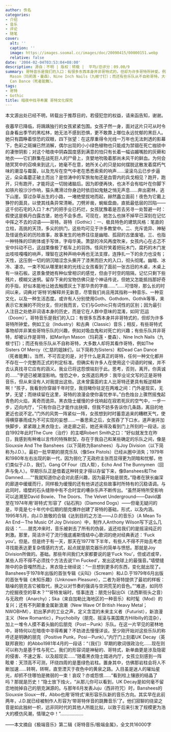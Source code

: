 ```yaml
---
author: 佚名
categories:
- 介绍
- 音乐
- 评论
- 随笔
cover:
  alt: ''
  caption: ''
  image: https://images.soomal.cc/images/doc/20090415/00000151.webp
  relative: false
date: '2004-02-04T03:53:04+08:00'
description: 源自：不明 | 版权：转载 |  平均/总评分：09.00/9
summary: 哥特音乐是我们的入口：有很多东西本身并非哥特式的，但却为许多哥特所钟爱。例如工业（Industry）和古典（Classic）音乐；相反，有些哥特式事物却并非某些哥特乐队的兴趣，例如对吸血鬼和对死亡的兴趣；有些乐队并非哥特，却被认作是哥特，如Marilyn
  Mason（玛莉莲・曼森）、Nine Inch Nails（九根寸钉）；而还有些乐队从不自称哥特，大多数人却将其看作哥特，例如The Sisters Of Mercy（仁慈的姐妹们，以下简称为Sisters）和Dead
  Can Dance（死者能舞）。
tags:
- 哥特
- Gothic
title: 暗夜中找寻希翼 哥特文化探究
---
```


本文源出处已经不明，转载出于推荐目的，若侵犯您的权益，请来函告知，谢谢。

夜暮早已降临，将踽踽独行的女孩紧紧包围。女孩孑然一身，面对这片只可从时令自身看出季节的黑松林，她无法不感到恐惧，更不敢靠上哪位永远忧郁的黑巨人。她只有圆睁着惊恐的双眼，四下张望：在这厚重得令光线一万年也无法刺透的影幕下，色彩之斑斓已然消解，偶尔出现的小小绿色植物也只能成为禁锢在死亡枷锁中的凄惨阴影；对这个暗夜中阴森国度感到满意的怕只有长着一幅谄媚嘴脸的灰藓和地衣――它们群集在战死巨人的尸骨上，贪婪地吮吸着那尚未风干的鲜血。为何会随冥冥中的召唤来到这儿，她毫不在意，她所关心的只是如何摆脱这散发着腐朽气味的潮湿与霉菌，以及充斥在空气中老在悉悉索索的响声……滚滚乌云已步步逼近，朵朵毒蘑正破土而出？是惊涛中的军旅匆匆还是血管内的兵戈相见？跑开，跑开，只有跑开，才能将这一切抛诸脑后。因为即便再快，也决不会有枯叶在你脚下如铁片般沙沙作响，猫头鹰滑过你身边时依旧如鬼魅之悄无声息……奔出密林，逃下山崖。穿过杂草丛生的小路，一堵绝壁拔地而起，赫然矗立面前！夜色为它戴上狰狞的面具，以使其线条异常清晰。刀劈斧凿，蜿蜒盘曲，直抵最低层的凹陷――这千仞石宅的入口？木门的把手业已朽烂，女孩犹豫着是否去另寻一处暂避一时：假使这是枫丹白露古堡，她也不会多虑。可现在，她怎么也抹不掉早已深刻在记忆中挥之不去的词语――哥特。哥特（Gothic）：一、极具特色的建筑风格：笔直的立柱，高挑的天顶，多尖的拱门，这些均可见于许多教堂中。二、充斥诡异、神秘及怪诞色彩的历险故事，故事发生的地界往往是幽暗、孤寂的古堡废墟。三、也指一种特殊的印刷体或手写体，字母华美。萧瑟的冷风再度吹来，女孩内心在忐忑不安中抖动不已，这战栗像极了柩车上的羽饰。怪风狞笑着把玩木门，腐朽的木门发出吱吱嘎嘎的响声，理智在这种声响中再也无法支撑，连挣扎一下的余力也没有；天性，这压倒一切的阴沉暗涩念头撕开了漆黑而巨大的入口，彻头彻尾。幽暗、冰冷、凄凉。一束不知从哪里射来的光线让女孩看到了面前一张古旧的木桌，木桌上有一块石板。这景象使她有种似曾相识的感觉，但由于时空的阻隔，记忆只剩下些残片，模糊又迷惘。留存下来的宝物仿佛只是个神话传说，但她又怎能抵挡那好奇的手指，好似本能地让她去触摸灰土下那华贵的字痕……“……可惜呀，那么长的时间以来，词典对‘哥特’的解释并无新意，尽管我们尚且用其指称一种音乐、一种亚文化，以及一种生活态度。或许有人分别使用Goth、Gothdom、Gothik等等，来表示它发展的不同分支，但对我而言，它们与Gothic只有词性的区别；因为最引人注目之处绝非词语本身的历史，而是它在人群中意味的混淆，如同‘厄运（Doom）’。哥特音乐是我们的入口：有很多东西本身并非哥特式的，但却为许多哥特所钟爱。例如工业（Industry）和古典（Classic）音乐；相反，有些哥特式事物却并非某些哥特乐队的兴趣，例如对吸血鬼和对死亡的兴趣；有些乐队并非哥特，却被认作是哥特，如Marilyn Mason（玛莉莲・曼森）、Nine Inch Nails（九根寸钉）；而还有些乐队从不自称哥特，大多数人却将其看作哥特，例如The Sisters Of Mercy（仁慈的姐妹们，以下简称为Sisters）和Dead Can Dance（死者能舞）。当然，不可否定的是，对于什么是真正的哥特，任何一种文化都并不存在一个完整而正式的判定标准。但确实有许多人在使用这个词语的时候，并不去认真找寻它应有的涵义。我业已将这怨恨铭刻于此。思考，否则，离开。你真诚的……”字迹已被潮湿影响。惶恐之中，女孩退后两步：我毕业论文写的正是哥特音乐，但从来没有人对我提出这些。这未曾露面的主人比哥特还更具有叛逆精神啊！“孩子，我看到你穿越千年时空，我目睹你驻足在两难之间：门外是现实，无梦，无望；而继续留在这里，哥特的浪漫会使你喜忧参半。”白色烛台上骤然摇曳起青色的火焰，离奇而诡异。黑衣隐士缓慢的步伐响起在寂若死灰的空气中，一步一步，迈向内厅，“只有你自己才能作出抉择，但我不妨多告诉你几条路，离目的地更近也说不定。”门外的风势一阵紧似一阵，女孩想到时时蓄意追来的糟糕天气，使得横穿暴雨成为不可实现的妄想……一番思索之后，女孩吞了下口水，道声谢并加快脚步，紧紧跟上黑衣隐士。进走廊之前，她还来得及看到门上所刻的一段话，出自1992年此时The Cure（治疗）的主唱Robert Smith之口：“好似就发生在昨日，我感到有种难以言传的特殊默契，存在于我自己和某些确定的乐队之间，像是Siouxsie And The Banshees（以下简称为Banshees）与Joy Division（以下简称为J.D.）。最初一批早期的朋克乐队（像Sex Pistols）已经从圈中消失；1979年和1980年左右出现的新一代，因为弱化了无政府主张而显得更为阴暗和忧郁，他们类似于J.D.，我们，Gang Of Four（四人帮），Echo And The Bunnymen（回声与兔人）。早期乐队正是借着这种转变才得以存留下来，像Banshees和The Damned……”“我就知道你必会对此感兴趣，因为最开始是朋克。”隐者在狭长幽深的廊道中缓缓而行，同样极为缓慢的还有他讲述这些故事时所特有的沉稳语调。与此同时，墙壁的石头缝隙中有不合时宜的嘈杂乐声不断传出。“虽然哥特所受影响可以追溯至David Bowie、The Doors、The Velvet Underground――David甚至在1974年用‘哥特式’形容了《钻石狗》（Diamond Dogs）――但毫无疑问的是，毕竟是七十年代中后期的朋克爆炸创建了哥特的基础，形式，以及内涵。1995年5月，向J.D.致敬的合辑《达到目的之方法――J.D.的音乐》（A Mean To An End－The Music Of Joy Division）中，制作人Anthony Wilson写下这么几段话：“……朋克冲来时，音乐被剥去了所有的伪装，返还给我们的是摇滚纯正的刺激。那里，简洁许可了流行俄底甫斯情结中心歌词的绝对经典表述：‘Fuck you’。但是。但是终于有一天，那天在1977年下半年，有些人不得不开始去考虑寻找能表达更复杂情感的方式，起点就是朋克器乐的简单与愤怒。那就是Joy Division所做的。基础。那些年间我们大家都要说的是‘Fuck You’，但或迟或早，某些人将不得不必须找个方法去说‘I'm Fucked’，发出这地球上的最强音。”墙壁缝隙中的杂音嘎然而止，黑衣隐士继续说：“一旦想到更多的东西，变化就出现了。Banshees于1978年出版的首张专辑《尖叫》（Scream）和J.D.于1979年6月出版的首张专辑《未知乐趣》（Unknown Pleasure），二者为哥特提供了最初的样板：聒噪的朋克吉它被取代，换之以对节奏的强调与空洞荒芜的音色。”“难道，如同尽力挖掘夜空的草木？”“哥特发端时，怪事连连：朋克分裂出Oi（法西斯街头之音）与无政府（Anarchy）；Ska（来自加勒比海地区的一种音乐）和时髦（Mod）的复兴；还有不列颠重金属新浪潮（New Wave Of British Heavy Metal；NWOBHM），初出茅庐的工业之声，定义含混的未来主义者（Futurist），新浪漫主义（New Romantic），Psychobilly（朋克、摇滚与美国南方Hillbilly的混杂），加上一堆令人摸不着头脑的后朋克（Post－Punk）乐队。在这一片罕见的密林地中，哥特何以在暗夜中寻得希翼？不妨进去慢慢详谈。至少刚开始对这些乐队的称呼还是明确的朋克（Positive Punk，Posi－Punk）。”内厅门上刻着UK Decay（英联邦衰败）的Abbo1981年4月的一段话：“（我们）早期的歌词很政治化……现在则可以称为是基于性与死亡。我们的形容词是神秘的、哥特式，新单曲更是涉及隐密的侵害、不速之客、以及超现实……”随着黑衣隐士踏进内厅，女孩立刻感到一阵眩晕：天顶高不可测，环绕四周的是墨绿色岩柱。置身其中，仿佛那岩柱会将人不断加速……转啊，转啊，直至湮灭于夜色中的黄泉之路。入目虽是迷人的璀灿星光，却抓不住哪怕是微弱的一束！哀叹？亦或怨恨……“看到柱上镶嵌的结晶了吗？那就是历史！”隐士放下烛火，“从那儿你可以看到，UK Decay是如何毫不留恋地抛掉自己的朋克渊源的。与那年6月发表Juju（西非符咒）时，Banshees的Siouxsie Sioux一样，Abbo也用‘哥特式’来形容乐队新的音乐方向。其实早在此前两年，J.D.就已经被制作人形容为‘带哥特伴音的跳舞音乐’了。他们寂聊的绕梁之音是如此独树一帜，远非同时代的其他人所能比拟，以致于后来引发了规模更为浩大的模仿风潮，情理之中！”………………

――本文摘自《极端音乐》第二辑《哥特音乐/极端金属》，全文共16000字
